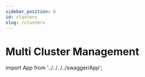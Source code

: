 ```yaml
---
sidebar_position: 6
id: clusters
slug: /clusters
---
```


# Multi Cluster Management

import App from '../../../../swagger/App';

<App/>